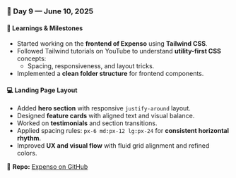 ### 📍 Day 9 — June 10, 2025

#### 🧠 Learnings & Milestones

- Started working on the **frontend of Expenso** using **Tailwind CSS**.
- Followed Tailwind tutorials on YouTube to understand **utility-first CSS** concepts:
  - Spacing, responsiveness, and layout tricks.
- Implemented a **clean folder structure** for frontend components.

#### 💻 Landing Page Layout

- Added **hero section** with responsive `justify-around` layout.
- Designed **feature cards** with aligned text and visual balance.
- Worked on **testimonials** and section transitions.
- Applied spacing rules: `px-6 md:px-12 lg:px-24` for **consistent horizontal rhythm**.
- Improved **UX and visual flow** with fluid grid alignment and refined colors.

🔗 **Repo:** [Expenso on GitHub](https://github.com/mayurbadgujar03/Expenso)

